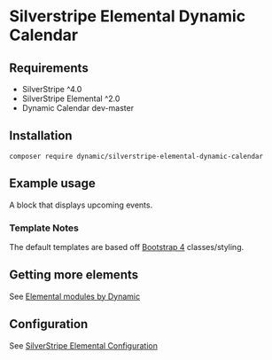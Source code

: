 # Silverstripe Elemental Dynamic Calendar

## Requirements

* SilverStripe ^4.0
* SilverStripe Elemental ^2.0
* Dynamic Calendar dev-master

## Installation

`composer require dynamic/silverstripe-elemental-dynamic-calendar`

## Example usage

A block that displays upcoming events.

### Template Notes

The default templates are based off [Bootstrap 4](https://getbootstrap.com/) classes/styling.

## Getting more elements

See [Elemental modules by Dynamic](https://github.com/dynamic/silverstripe-elemental-blocks#included-blocks)

## Configuration

See [SilverStripe Elemental Configuration](https://github.com/dnadesign/silverstripe-elemental#configuration)
